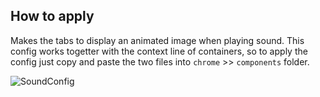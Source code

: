 ## How to apply

Makes the tabs to display an animated image when playing sound. This config works togetter with the context line of containers,
so to apply the config just copy and paste the two files into <code>chrome</code> >> <code>components</code> folder.

![SoundConfig](https://user-images.githubusercontent.com/22057609/204435351-7be346ad-96fa-4893-8f9c-57433c30c861.gif)
